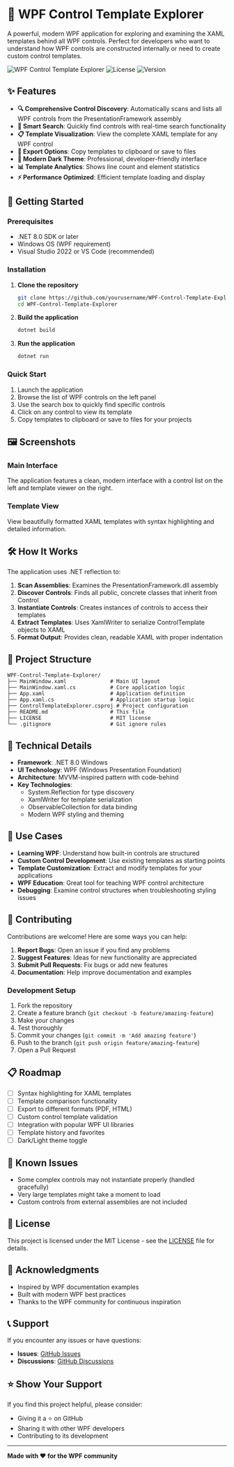 # 🎨 WPF Control Template Explorer

A powerful, modern WPF application for exploring and examining the XAML templates behind all WPF controls. Perfect for developers who want to understand how WPF controls are constructed internally or need to create custom control templates.

![WPF Control Template Explorer](https://img.shields.io/badge/WPF-.NET%208-blue)
![License](https://img.shields.io/badge/License-MIT-green)
![Version](https://img.shields.io/badge/Version-1.0.0-orange)

## ✨ Features

- **🔍 Comprehensive Control Discovery**: Automatically scans and lists all WPF controls from the PresentationFramework assembly
- **🎯 Smart Search**: Quickly find controls with real-time search functionality
- **📋 Template Visualization**: View the complete XAML template for any WPF control
- **💾 Export Options**: Copy templates to clipboard or save to files
- **🌙 Modern Dark Theme**: Professional, developer-friendly interface
- **📊 Template Analytics**: Shows line count and element statistics
- **⚡ Performance Optimized**: Efficient template loading and display

## 🚀 Getting Started

### Prerequisites

- .NET 8.0 SDK or later
- Windows OS (WPF requirement)
- Visual Studio 2022 or VS Code (recommended)

### Installation

1. **Clone the repository**
   ```bash
   git clone https://github.com/yourusername/WPF-Control-Template-Explorer.git
   cd WPF-Control-Template-Explorer
   ```

2. **Build the application**
   ```bash
   dotnet build
   ```

3. **Run the application**
   ```bash
   dotnet run
   ```

### Quick Start

1. Launch the application
2. Browse the list of WPF controls on the left panel
3. Use the search box to quickly find specific controls
4. Click on any control to view its template
5. Copy templates to clipboard or save to files for your projects

## 🖼️ Screenshots

### Main Interface
The application features a clean, modern interface with a control list on the left and template viewer on the right.

### Template View
View beautifully formatted XAML templates with syntax highlighting and detailed information.

## 🛠️ How It Works

The application uses .NET reflection to:

1. **Scan Assemblies**: Examines the PresentationFramework.dll assembly
2. **Discover Controls**: Finds all public, concrete classes that inherit from Control
3. **Instantiate Controls**: Creates instances of controls to access their templates
4. **Extract Templates**: Uses XamlWriter to serialize ControlTemplate objects to XAML
5. **Format Output**: Provides clean, readable XAML with proper indentation

## 📁 Project Structure

```
WPF-Control-Template-Explorer/
├── MainWindow.xaml              # Main UI layout
├── MainWindow.xaml.cs           # Core application logic
├── App.xaml                     # Application definition
├── App.xaml.cs                  # Application startup logic
├── ControlTemplateExplorer.csproj # Project configuration
├── README.md                    # This file
├── LICENSE                      # MIT license
└── .gitignore                   # Git ignore rules
```

## 🔧 Technical Details

- **Framework**: .NET 8.0 Windows
- **UI Technology**: WPF (Windows Presentation Foundation)
- **Architecture**: MVVM-inspired pattern with code-behind
- **Key Technologies**:
  - System.Reflection for type discovery
  - XamlWriter for template serialization
  - ObservableCollection for data binding
  - Modern WPF styling and theming

## 🎯 Use Cases

- **Learning WPF**: Understand how built-in controls are structured
- **Custom Control Development**: Use existing templates as starting points
- **Template Customization**: Extract and modify templates for your applications
- **WPF Education**: Great tool for teaching WPF control architecture
- **Debugging**: Examine control structures when troubleshooting styling issues

## 🤝 Contributing

Contributions are welcome! Here are some ways you can help:

1. **Report Bugs**: Open an issue if you find any problems
2. **Suggest Features**: Ideas for new functionality are appreciated
3. **Submit Pull Requests**: Fix bugs or add new features
4. **Documentation**: Help improve documentation and examples

### Development Setup

1. Fork the repository
2. Create a feature branch (`git checkout -b feature/amazing-feature`)
3. Make your changes
4. Test thoroughly
5. Commit your changes (`git commit -m 'Add amazing feature'`)
6. Push to the branch (`git push origin feature/amazing-feature`)
7. Open a Pull Request

## 📋 Roadmap

- [ ] Syntax highlighting for XAML templates
- [ ] Template comparison functionality
- [ ] Export to different formats (PDF, HTML)
- [ ] Custom control template validation
- [ ] Integration with popular WPF UI libraries
- [ ] Template history and favorites
- [ ] Dark/Light theme toggle

## 🐛 Known Issues

- Some complex controls may not instantiate properly (handled gracefully)
- Very large templates might take a moment to load
- Custom controls from external assemblies are not included

## 📄 License

This project is licensed under the MIT License - see the [LICENSE](LICENSE) file for details.

## 🙏 Acknowledgments

- Inspired by WPF documentation examples
- Built with modern WPF best practices
- Thanks to the WPF community for continuous inspiration

## 📞 Support

If you encounter any issues or have questions:

- **Issues**: [GitHub Issues](https://github.com/karimAbd-Elrazek/WPF-Control-Template-Explorer/issues)
- **Discussions**: [GitHub Discussions](https://github.com/karimAbd-Elrazek/WPF-Control-Template-Explorer/discussions)

## ⭐ Show Your Support

If you find this project helpful, please consider:
- Giving it a ⭐ on GitHub
- Sharing it with other WPF developers
- Contributing to its development

---

**Made with ❤️ for the WPF community**
